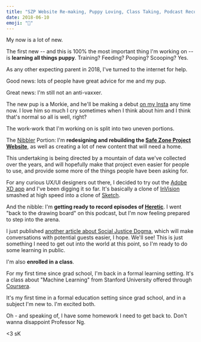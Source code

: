 ```yaml
---
title: "SZP Website Re-making, Puppy Loving, Class Taking, Podcast Recording, & Article Writing"
date: 2018-06-10
emoji: "🐶"
---
```


My now is a lot of new.

The first new -- and this is 100% the most important thing I'm working on -- is **learning all things puppy**. Training? Feeding? Pooping? Scooping? Yes.

As any other expecting parent in 2018, I've turned to the internet for help.

Good news: lots of people have great advice for me and my pup.

Great news: I'm still not an anti-vaxxer.

The new pup is a Morkie, and he'll be making a debut [on my Insta](http://instagram.com/killermann) any time now. I love him so much I cry sometimes when I think about him and I think that's normal so all is well, right?

The work-work that I'm working on is split into two uneven portions.

The [Nibbler](http://futurama.wikia.com/wiki/Lord_Nibbler) Portion: I'm **redesigning and rebuilding the [Safe Zone Project Website](http://thesafezoneproject.com)**, as well as creating a lot of new content that will need a home.

This undertaking is being directed by a mountain of data we've collected over the years, and will hopefully make that project even easier for people to use, and provide some more of the things people have been asking for.

For any curious UX/UI designers out there, I decided to try out the [Adobe XD app](https://www.adobe.com/products/xd.html) and I've been digging it so far. It's basically a clone of [InVision](https://www.invisionapp.com/) smashed at high speed into a clone of [Sketch](https://www.sketchapp.com/).

And the nibble: I'm **getting ready to record episodes of [Heretic](http://hereticpodcast.com)**. I went "back to the drawing board" on this podcast, but I'm now feeling prepared to step into the arena.

I just published [another article about Social Justice Dogma](http://itspronouncedmetrosexual.com/2018/06/unhelpful-tenets-social-justice-dogma/), which will make conversations with potential guests easier, I hope. We'll see! This is just something I need to get out into the world at this point, so I'm ready to do some learning in public.

I'm also **enrolled in a class**.

For my first time since grad school, I'm back in a formal learning setting. It's a class about "Machine Learning" from Stanford University offered through [Coursera](https://www.coursera.org/learn/machine-learning).

It's my first time in a formal education setting since grad school, and in a subject I'm new to. I'm excited both.

Oh - and speaking of, I have some homework I need to get back to. Don't wanna disappoint Professor Ng.

<3 sK
